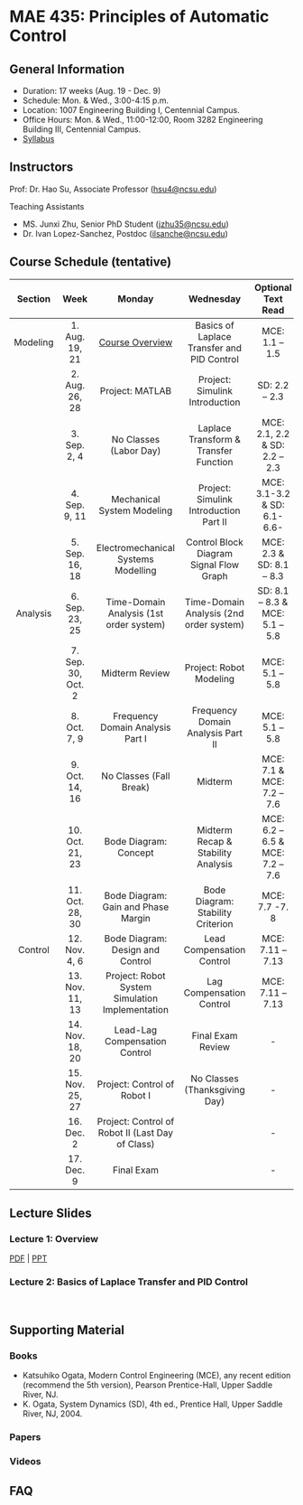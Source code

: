 # MAE 435: Principles of Automatic Control

## General Information

* Duration: 17 weeks (Aug. 19 - Dec. 9)
* Schedule: Mon. & Wed., 3:00-4:15 p.m.
* Location: 1007 Engineering Building I, Centennial Campus.
* Office Hours: Mon. & Wed., 11:00-12:00, Room 3282 Engineering Building III, Centennial Campus.
* [Syllabus](https://www.dropbox.com/scl/fi/pltajoibr86bn71zab0ji/MAE-435-Syllabus-Fall-2024.pdf?rlkey=s23ix5brw4lgqqallbpyvhq7f&dl=0)

## Instructors

Prof: Dr. Hao Su, Associate Professor (hsu4@ncsu.edu)

Teaching Assistants
* MS. Junxi Zhu, Senior PhD Student (jzhu35@ncsu.edu)
* Dr. Ivan Lopez-Sanchez, Postdoc (ilsanche@ncsu.edu)

## Course Schedule (tentative)

|    Section      |            Week           |                           Monday                          |                       Wednesday                     |            Optional   Text Read          |
|:---------------:|:-------------------------:|:---------------------------------------------------------:|:---------------------------------------------------:|:----------------------------------------:|
|     Modeling    |       1. Aug. 19, 21      |                      [Course   Overview](#lecture-1-overview)                    |     Basics   of Laplace Transfer and PID Control   |              MCE:   1.1 – 1.5            |
|                 |       2. Aug. 26, 28      |                      Project:   MATLAB                    |           Project:   Simulink Introduction          |              SD:   2.2 – 2.3             |
|                 |        3. Sep. 2, 4       |                  No   Classes (Labor Day)                 |       Laplace   Transform & Transfer Function      |      MCE:   2.1, 2.2 & SD: 2.2 – 2.3     |
|                 |        4. Sep. 9, 11      |                Mechanical   System Modeling               |       Project:   Simulink Introduction Part II      |       MCE:   3.1-3.2 & SD: 6.1-6.6-      |
|                 |       5. Sep. 16, 18      |            Electromechanical   Systems Modelling          |       Control   Block Diagram Signal Flow Graph     |         MCE:   2.3 & SD: 8.1 – 8.3       |
|     Analysis    |       6. Sep. 23, 25      |          Time-Domain   Analysis (1st order system)        |       Time-Domain   Analysis (2nd order system)     |      SD:   8.1 – 8.3 & MCE: 5.1 – 5.8    |
|                 |     7. Sep. 30, Oct. 2    |                      Midterm   Review                     |               Project:   Robot Modeling             |              MCE:   5.1 – 5.8            |
|                 |        8. Oct. 7, 9       |             Frequency   Domain Analysis Part I            |          Frequency   Domain Analysis Part II        |              MCE:   5.1 – 5.8            |
|                 |       9. Oct. 14, 16      |                  No   Classes (Fall Break)                |                        Midterm                      |        MCE:   7.1 & MCE: 7.2 – 7.6       |
|                 |       10. Oct. 21, 23     |                   Bode   Diagram: Concept                 |         Midterm   Recap & Stability Analysis        |     MCE:   6.2 – 6.5 & MCE: 7.2 – 7.6    |
|                 |       11. Oct. 28, 30     |            Bode   Diagram: Gain and Phase Margin          |          Bode   Diagram: Stability Criterion        |              MCE:   7.7 -7. 8            |
|      Control    |        12. Nov. 4, 6      |             Bode   Diagram: Design and Control            |              Lead   Compensation Control            |             MCE:   7.11 – 7.13           |
|                 |       13. Nov. 11, 13     |      Project:   Robot System Simulation Implementation    |              Lag   Compensation Control             |             MCE:   7.11 – 7.13           |
|                 |       14. Nov. 18, 20     |               Lead-Lag   Compensation Control             |                  Final   Exam Review                |                     -                    |
|                 |       15. Nov. 25, 27     |                Project:   Control of Robot I              |            No   Classes (Thanksgiving Day)          |                     -                    |
|                 |         16. Dec. 2        |     Project:   Control of Robot II (Last Day of Class)    |                                                     |                     -                    |
|                 |         17. Dec. 9        |                        Final   Exam                       |                                                     |                     -                    |

## Lecture Slides

### Lecture 1: Overview
[PDF](https://www.dropbox.com/scl/fi/wovkvwgidfzk44qimz0ao/Lecture-1-Course-Overview-Fall-2024.pdf?rlkey=vz7a1g5ahtoqflyi4bp28bjgz&dl=0) | [PPT](https://www.dropbox.com/scl/fi/lx9hosf8t9m6rtbd7hvdt/Lecture-1-Course-Overview-Fall-2024.pptx?rlkey=2l9ls3rcbn9tdx6bzl30vkcnn&dl=0)

### Lecture 2: Basics of Laplace Transfer and PID Control

<br>

## Supporting Material

### Books
* Katsuhiko Ogata, Modern Control Engineering (MCE), any recent edition (recommend the 5th version), Pearson Prentice-Hall, Upper Saddle River, NJ.
* K. Ogata, System Dynamics (SD), 4th ed., Prentice Hall, Upper Saddle River, NJ, 2004.
### Papers

### Videos

## FAQ
